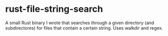 # rust-file-string-search
A small Rust binary I wrote that searches through a given directory (and subdirectores) for files that contain a certain string. Uses walkdir and regex.

